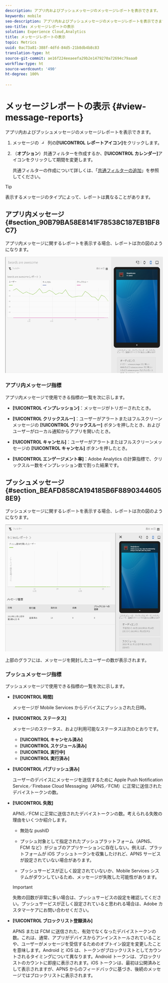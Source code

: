 ```yaml
---
description: アプリ内およびプッシュメッセージのメッセージレポートを表示できます。
keywords: mobile
seo-description: アプリ内およびプッシュメッセージのメッセージレポートを表示できます。
seo-title: メッセージレポートの表示
solution: Experience Cloud,Analytics
title: メッセージレポートの表示
topic: Metrics
uuid: 0ac73a81-388f-4dfd-84d5-21b8db4b8c83
translation-type: ht
source-git-commit: ae16f224eeaeefa29b2e1479270a72694c79aaa0
workflow-type: ht
source-wordcount: '490'
ht-degree: 100%

---
```



# メッセージレポートの表示 {#view-message-reports}

アプリ内およびプッシュメッセージのメッセージレポートを表示できます。

1. メッセージの ![レポート](assets/icon_report.png) 列の&#x200B;**[!UICONTROL レポートアイコン]**&#x200B;をクリックします。
1. （**オプション**）共通フィルターを作成するか、**[!UICONTROL カレンダー]**&#x200B;アイコンをクリックして期間を変更します。

   共通フィルターの作成について詳しくは、「[共通フィルターの追加](/help/using/usage/reports-customize/t-sticky-filter.md)」を参照してください。

>[!TIP]
>
>表示するメッセージのタイプによって、レポートは異なることがあります。

## アプリ内メッセージ {#section_90B79BA58E8141F78538C187EB1BF8C7}

アプリ内メッセージに関するレポートを表示する場合、レポートは次の図のようになります。

![レポートメッセージ](assets/report_message.png)

### アプリ内メッセージ指標

アプリ内メッセージで使用できる指標の一覧を次に示します。

* **[!UICONTROL インプレッション]**：メッセージがトリガーされたとき。

* **[!UICONTROL クリックスルー]**：ユーザーがアラートまたはフルスクリーンメッセージの **[!UICONTROL クリックスルー]** ボタンを押したとき、およびユーザーがローカル通知からアプリを開いたとき。

* **[!UICONTROL キャンセル]**：ユーザーがアラートまたはフルスクリーンメッセージの **[!UICONTROL キャンセル]** ボタンを押したとき。

* **[!UICONTROL エンゲージメント率]**：Adobe Analytics の計算指標で、クリックスルー数をインプレッション数で割った結果です。

## プッシュメッセージ {#section_BEAFD858CA194185B6F88903446058E9}

プッシュメッセージに関するレポートを表示する場合、レポートは次の図のようになります。

![プッシュメッセージ](assets/report_message_push.png)

上部のグラフには、メッセージを開封したユーザーの数が表示されます。

### プッシュメッセージ指標

プッシュメッセージで使用できる指標の一覧を次に示します。

* **[!UICONTROL 時間]**

   メッセージが Mobile Services からデバイスにプッシュされた日時。

* **[!UICONTROL ステータス]**

   メッセージのステータス、および利用可能なステータスは次のとおりです。

   * **[!UICONTROL キャンセル済み]**
   * **[!UICONTROL スケジュール済み]**
   * **[!UICONTROL 実行中]**
   * **[!UICONTROL 実行済み]**

* **[!UICONTROL パブリッシュ済み]**

   ユーザーのデバイスにメッセージを送信するために Apple Push Notification Service／Firebase Cloud Messaging（APNS／FCM）に正常に送信されたデバイストークンの数。

* **[!UICONTROL 失敗]**

   APNS／FCM に正常に送信されたデバイストークンの数。考えられる失敗の理由をいくつか紹介します。

   * 無効な pushID

   * プッシュ対象として指定されたプッシュプラットフォーム（APNS、FCM など）がジョブのアプリケーションに存在しない。例えば、プラットフォームが iOS プッシュトークンを収集したけれど、APNS サービスが設定されていない場合があります。

   * プッシュサービスが正しく設定されていないか、Mobile Services システムがダウンしているため、メッセージが失敗した可能性があります。
   >[!IMPORTANT]
   >
   >失敗の回数が非常に多い場合は、プッシュサービスの設定を確認してください。プッシュサービスが正しく設定されていると思われる場合は、Adobe カスタマーケアにお問い合わせください。

* **[!UICONTROL ブロックリスト登録済み]**

   APNS または FCM に送信された、有効でなくなったデバイストークンの数。これは、通常、アプリがデバイスからアンインストールされていることや、ユーザーがメッセージを受信するためのオプトイン設定を変更したことを意味します。Android と iOS は、トークンがブロックリストとしてカウントされるタイミングについて異なります。Android トークンは、ブロックリストのカウントに即座に表示されます。iOS トークンは、最初は公開済みとして表示されますが、APNS からのフィードバックに基づき、後続のメッセージではブロックリストに表示されます。
